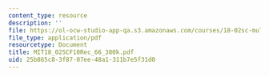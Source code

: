 ```yaml
---
content_type: resource
description: ''
file: https://ol-ocw-studio-app-qa.s3.amazonaws.com/courses/18-02sc-multivariable-calculus-fall-2010/25b865c83f8707ee48a1311b7e5f31d0_MIT18_02SCF10Rec_66_300k.pdf
file_type: application/pdf
resourcetype: Document
title: MIT18_02SCF10Rec_66_300k.pdf
uid: 25b865c8-3f87-07ee-48a1-311b7e5f31d0
---
```

